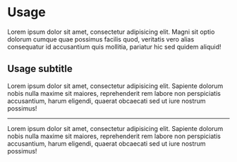 # Usage
Lorem ipsum dolor sit amet, consectetur adipisicing elit. Magni sit optio dolorum cumque quae possimus facilis quod, veritatis vero alias consequatur id accusantium quis mollitia, pariatur hic sed quidem aliquid!

## Usage subtitle
Lorem ipsum dolor sit amet, consectetur adipisicing elit. Sapiente dolorum nobis nulla maxime sit maiores, reprehenderit rem labore non perspiciatis accusantium, harum eligendi, quaerat obcaecati sed ut iure nostrum possimus!
- - -
Lorem ipsum dolor sit amet, consectetur adipisicing elit. Sapiente dolorum nobis nulla maxime sit maiores, reprehenderit rem labore non perspiciatis accusantium, harum eligendi, quaerat obcaecati sed ut iure nostrum possimus!
